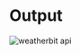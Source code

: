 # Output

![weatherbit api](https://user-images.githubusercontent.com/61376520/215843539-72381131-0c08-4177-9bd6-37aaf6023194.png)
